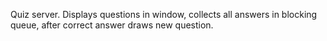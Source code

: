 Quiz server. 
Displays questions in window, collects all answers in blocking queue, after correct answer draws new question.
